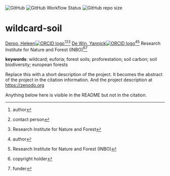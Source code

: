 <!-- badges: start -->
![GitHub](https://img.shields.io/github/license/inbo/wildcard-soil)
![GitHub Workflow Status](https://img.shields.io/github/actions/workflow/status/inbo/wildcard-soil/check-project)
![GitHub repo size](https://img.shields.io/github/repo-size/inbo/wildcard-soil)
<!-- badges: end -->

# wildcard-soil

[Deroo, Heleen![ORCID logo](https://info.orcid.org/wp-content/uploads/2019/11/orcid_16x16.png)](https://orcid.org/0000-0003-4487-0262)[^aut][^cre][^RIfNaF]
[De Win, Yannick![ORCID logo](https://info.orcid.org/wp-content/uploads/2019/11/orcid_16x16.png)](https://orcid.org/0009-0002-7015-2010)[^aut][^inbo.be]
Research Institute for Nature and Forest (INBO)[^cph][^fnd]

[^cph]: copyright holder
[^fnd]: funder
[^aut]: author
[^cre]: contact person
[^RIfNaF]: Research Institute for Nature and Forest
[^inbo.be]: Research Institute for Nature and Forest (INBO)

**keywords**: wildcard; euforia; forest soils; proforestation; soil carbon; soil biodiversity; european forests

<!-- community: inbo -->

<!-- description: start -->
Replace this with a short description of the project.
It becomes the abstract of the project in the citation information.
And the project description at https://zenodo.org
<!-- description: end -->

Anything below here is visible in the README but not in the citation.
